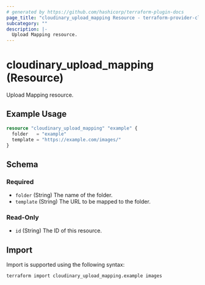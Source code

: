 ```yaml
---
# generated by https://github.com/hashicorp/terraform-plugin-docs
page_title: "cloudinary_upload_mapping Resource - terraform-provider-cloudinary"
subcategory: ""
description: |-
  Upload Mapping resource.
---
```


# cloudinary_upload_mapping (Resource)

Upload Mapping resource.

## Example Usage

```terraform
resource "cloudinary_upload_mapping" "example" {
  folder   = "example"
  template = "https://example.com/images/"
}
```

<!-- schema generated by tfplugindocs -->
## Schema

### Required

- `folder` (String) The name of the folder.
- `template` (String) The URL to be mapped to the folder.

### Read-Only

- `id` (String) The ID of this resource.

## Import

Import is supported using the following syntax:

```shell
terraform import cloudinary_upload_mapping.example images
```
